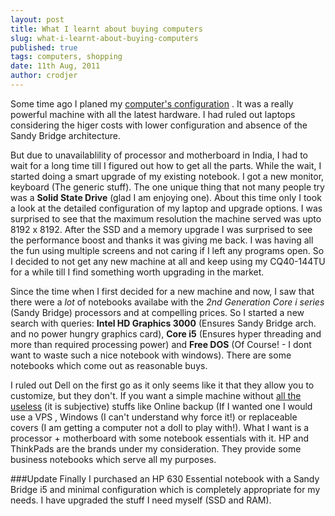 ```yaml
---
layout: post
title: What I learnt about buying computers
slug: what-i-learnt-about-buying-computers
published: true
tags: computers, shopping
date: 11th Aug, 2011
author: crodjer
---
```


Some time ago I planed my [computer's configuration](http://j.mp/o043VH) . It
was a really powerful machine with all the latest hardware. I had ruled out
laptops considering the higer costs with lower configuration and absence of the
Sandy Bridge architecture.

But due to unavailablility of processor and motherboard in India, I had to wait
for a long time till I figured out how to get all the parts. While the wait, I
started doing a smart upgrade of my existing notebook. I got a new monitor,
keyboard (The generic stuff). The one unique thing that not many people try was
a **Solid State Drive** (glad I am enjoying one). About this time only I took
a look at the detailed configuration of my laptop and upgrade options. I was
surprised to see that the maximum resolution the machine served was upto
8192 x 8192. After the SSD and a memory upgrade I was surprised to see the
performance boost and thanks it was giving me back. I was having all the fun
using multiple screens and not caring if I left any programs open. So I decided
to not get any new machine at all and keep using my CQ40-144TU for a while till
I find something worth upgrading in the market.

Since the time when I first decided for a new machine and now, I saw that there
were a *lot* of notebooks availabe with the *2nd Generation Core i series*
(Sandy Bridge) processors and at compelling prices. So I started a new search
with queries: **Intel HD Graphics 3000** (Ensures Sandy Bridge arch. and no
power hungry graphics card), **Core i5** (Ensures hyper threading and more than
required processing power) and **Free DOS** (Of Course! - I dont want to waste
such a nice notebook with windows). There are some notebooks which come out
as reasonable buys.

I ruled out Dell on the first go as it only seems like it that they allow you
to customize, but they don't. If you want a simple machine without [all the
useless](http://j.mp/o7Zb36) (it is subjective) stuffs like Online backup (If I
wanted one I would use a VPS , Windows (I can't understand why force it!) or
replaceable covers (I am getting a computer not a doll to play with!). What I
want is a processor + motherboard with some notebook essentials with it. HP and
ThinkPads are the brands under my consideration. They provide some business
notebooks which serve all my purposes. 

###Update
Finally I purchased an HP 630 Essential notebook with a Sandy Bridge i5 and
minimal configuration which is completely appropriate for my needs. I have
upgraded the stuff I need myself (SSD and RAM).
